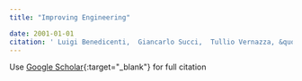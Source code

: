 ```yaml
---
title: "Improving Engineering"

date: 2001-01-01
citation: ' Luigi Benedicenti,  Giancarlo Succi,  Tullio Vernazza, &quot;Improving Engineering.&quot;, 2001.'
---
```

Use [Google Scholar](https://scholar.google.com/scholar?q=Improving+Engineering){:target="_blank"} for full citation